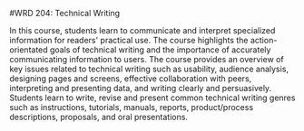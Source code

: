 #WRD 204: Technical Writing

In this course, students learn to communicate and interpret specialized information for readers' practical use. The course highlights the action-orientated goals of technical writing and the importance of accurately communicating information to users. The course provides an overview of key issues related to technical writing such as usability, audience analysis, designing pages and screens, effective collaboration with peers, interpreting and presenting data, and writing clearly and persuasively. Students learn to write, revise and present common technical writing genres such as instructions, tutorials, manuals, reports, product/process descriptions, proposals, and oral presentations.
